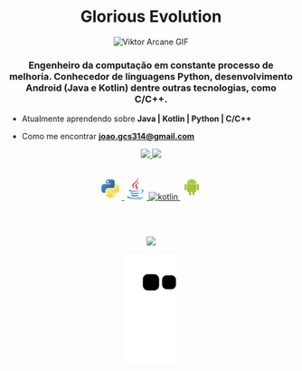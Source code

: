 <h1 align="center">Glorious Evolution</h1>

<p align="center">
  <img src="https://media.tenor.com/Zc4wM0pT_3YAAAAC/viktor-arcane-jesus.gif" alt="Viktor Arcane GIF" width="400px">
</p>

<h3 align="center">Engenheiro da computação em constante processo de melhoria. Conhecedor de linguagens Python, desenvolvimento Android (Java e Kotlin) dentre outras tecnologias, como C/C++.</h3>

- Atualmente aprendendo sobre **Java | Kotlin | Python | C/C++**

- Como me encontrar **joao.gcs314@gmail.com**

 <div align="center">
  <a href="https://github.com/Jgcs444">
  <img height="180em" src="https://github-readme-stats.vercel.app/api?username=Jgcs444&show_icons=true&theme=react&include_all_commits=true&count_private=true"/>
  <img height="180em" src="https://github-readme-stats.vercel.app/api/top-langs/?username=Jgcs444&layout=compact&langs_count=7&theme=react"/>
</div>

<div style="display: inline_block"><br>
<p align="center"> 
    <a href="https://www.python.org" target="_blank" rel="noreferrer"> <img src="https://raw.githubusercontent.com/devicons/devicon/master/icons/python/python-original.svg" alt="python" width="40" height="40"/> 
    </a> 
    <a href="https://www.java.com" target="_blank" rel="noreferrer"> <img src="https://raw.githubusercontent.com/devicons/devicon/master/icons/java/java-original.svg" alt="java" width="40" height="40"/> 
    </a> 
    <a href="https://kotlinlang.org" target="_blank" rel="noreferrer"> <img src="https://www.vectorlogo.zone/logos/kotlinlang/kotlinlang-icon.svg" alt="kotlin" width="40" height="40"/> 
    </a> 
    <a href="https://developer.android.com" target="_blank" rel="noreferrer"> <img src="https://raw.githubusercontent.com/devicons/devicon/master/icons/android/android-original-wordmark.svg" alt="android" width="40" height="40"/> 
    </a>   
    </p>
</div>

 <br><br>

<div align="center"> 
  <a href="https://www.linkedin.com/in/jo%C3%A3ogabrielcastrosantos/" target="_blank"><img src="https://img.shields.io/badge/-LinkedIn-%230077B5?style=for-the-badge&logo=linkedin&logoColor=white" target="_blank"></a> 
 
  ![Snake animation](https://github.com/rafaballerini/rafaballerini/blob/output/github-contribution-grid-snake.svg)
 
</div>
